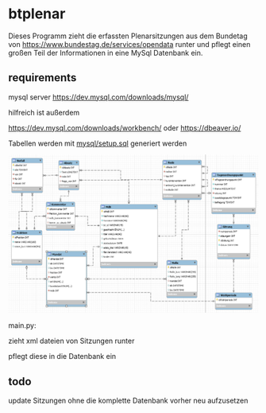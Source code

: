 # btplenar

Dieses Programm zieht die erfassten Plenarsitzungen aus dem Bundetag von https://www.bundestag.de/services/opendata runter und pflegt einen großen Teil der Informationen in eine MySql Datenbank ein. 

## requirements
 mysql server https://dev.mysql.com/downloads/mysql/
 
 hilfreich ist außerdem 
 
 https://dev.mysql.com/downloads/workbench/ oder https://dbeaver.io/
 
 Tabellen werden mit [mysql/setup.sql](mysql/setup.sql) generiert werden
 
 ![Database EER Diagram](mysql/dbschema.png)

main.py:

  zieht xml dateien von Sitzungen runter
  
  pflegt diese in die Datenbank ein
  
  
## todo
  
  update Sitzungen ohne die komplette Datenbank vorher neu aufzusetzen
  
